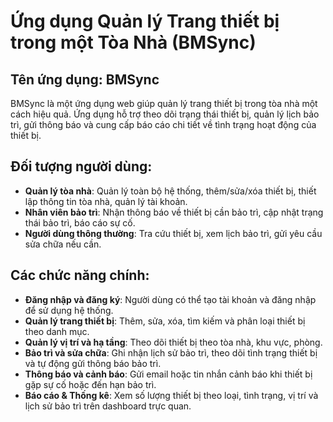 # Ứng dụng Quản lý Trang thiết bị trong một Tòa Nhà (BMSync)

## Tên ứng dụng: BMSync
BMSync là một ứng dụng web giúp quản lý trang thiết bị trong tòa nhà một cách hiệu quả. Ứng dụng hỗ trợ theo dõi trạng thái thiết bị, quản lý lịch bảo trì, gửi thông báo và cung cấp báo cáo chi tiết về tình trạng hoạt động của thiết bị.

## Đối tượng người dùng:
- **Quản lý tòa nhà**: Quản lý toàn bộ hệ thống, thêm/sửa/xóa thiết bị, thiết lập thông tin tòa nhà, quản lý tài khoản.
- **Nhân viên bảo trì**: Nhận thông báo về thiết bị cần bảo trì, cập nhật trạng thái bảo trì, báo cáo sự cố.
- **Người dùng thông thường**: Tra cứu thiết bị, xem lịch bảo trì, gửi yêu cầu sửa chữa nếu cần.

## Các chức năng chính:
- **Đăng nhập và đăng ký**: Người dùng có thể tạo tài khoản và đăng nhập để sử dụng hệ thống.
- **Quản lý trang thiết bị**: Thêm, sửa, xóa, tìm kiếm và phân loại thiết bị theo danh mục.
- **Quản lý vị trí và hạ tầng**: Theo dõi thiết bị theo tòa nhà, khu vực, phòng.
- **Bảo trì và sửa chữa**: Ghi nhận lịch sử bảo trì, theo dõi tình trạng thiết bị và tự động gửi thông báo bảo trì.
- **Thông báo và cảnh báo**: Gửi email hoặc tin nhắn cảnh báo khi thiết bị gặp sự cố hoặc đến hạn bảo trì.
- **Báo cáo & Thống kê**: Xem số lượng thiết bị theo loại, tình trạng, vị trí và lịch sử bảo trì trên dashboard trực quan.

